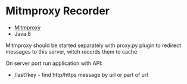 # Mitmproxy Recorder

* [Mitmproxy](https://mitmproxy.org/)
* Java 8

Mitmproxy should be started separately with proxy.py plugin to redirect messages to this server, witch records them to cache

On server port run application with API:
* /last?key - find http/https message by url or part of url
